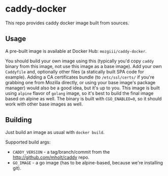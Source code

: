 # caddy-docker

This repo provides caddy docker image built from sources.

## Usage

A pre-built image is available at Docker Hub: `mozgiii/caddy-docker`.

You should build your own image using this (typically you'd copy `caddy` binary from this image, not use this image as a base image).
Add your own `Caddyfile` and, optionally other files (a statically built SPA code for example).
Adding a CA certificates bundle (to `/etc/ssl/certs/` if you're grabbing one from Mozilla directly, or using your base image's package manager) would also be a good idea, but it's up to you.
This image is built using `alpine` flavor of `golang` image, so it's best to build the final image based on alpine as well. The binary is built with `CGO_ENABLED=0`, so it should work with other base images as well.

## Building

Just build an image as usual with `docker build`.

Supported build args:

- `CADDY_VERSION` - a tag/branch/commit from the http://github.com/mholt/caddy repo.
- `GO_IMAGE` - a go image (has to be alpine-based, because we're installing git).
